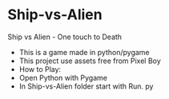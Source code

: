 # Ship-vs-Alien
Ship vs Alien - One touch to Death
  - This is a game made in python/pygame 
  - This project use assets free from Pixel Boy
-  How to Play:
  - Open Python with Pygame
  - In Ship-vs-Alien folder start with Run. py
